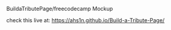 BuildaTributePage/freecodecamp
Mockup

check this live at: https://ahs1n.github.io/Build-a-Tribute-Page/